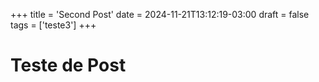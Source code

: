+++
title = 'Second Post'
date = 2024-11-21T13:12:19-03:00
draft = false
tags = ['teste3']
+++

# Teste de Post
